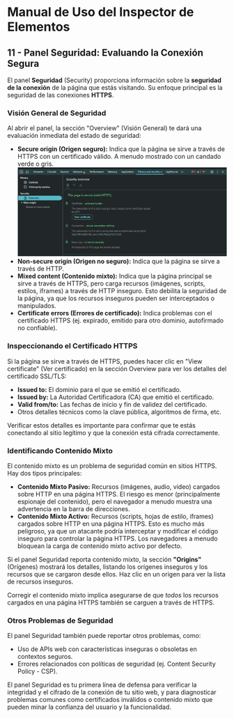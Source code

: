 # Manual de Uso del Inspector de Elementos

## 11 - Panel Seguridad: Evaluando la Conexión Segura

El panel **Seguridad** (Security) proporciona información sobre la **seguridad de la conexión** de la página que estás visitando. Su enfoque principal es la seguridad de las conexiones **HTTPS**.

### Visión General de Seguridad

Al abrir el panel, la sección "Overview" (Visión General) te dará una evaluación inmediata del estado de seguridad:

* **Secure origin (Origen seguro):** Indica que la página se sirve a través de HTTPS con un certificado válido. A menudo mostrado con un candado verde o gris.
    ![Página segura en el panel Seguridad](/img/inspector-seguridad-secure.png)
* **Non-secure origin (Origen no seguro):** Indica que la página se sirve a través de HTTP.
* **Mixed content (Contenido mixto):** Indica que la página principal se sirve a través de HTTPS, pero carga recursos (imágenes, scripts, estilos, iframes) a través de HTTP inseguro. Esto debilita la seguridad de la página, ya que los recursos inseguros pueden ser interceptados o manipulados.
* **Certificate errors (Errores de certificado):** Indica problemas con el certificado HTTPS (ej. expirado, emitido para otro dominio, autofirmado no confiable).

### Inspeccionando el Certificado HTTPS

Si la página se sirve a través de HTTPS, puedes hacer clic en "View certificate" (Ver certificado) en la sección Overview para ver los detalles del certificado SSL/TLS:

* **Issued to:** El dominio para el que se emitió el certificado.
* **Issued by:** La Autoridad Certificadora (CA) que emitió el certificado.
* **Valid from/to:** Las fechas de inicio y fin de validez del certificado.
* Otros detalles técnicos como la clave pública, algoritmos de firma, etc.

Verificar estos detalles es importante para confirmar que te estás conectando al sitio legítimo y que la conexión está cifrada correctamente.

### Identificando Contenido Mixto

El contenido mixto es un problema de seguridad común en sitios HTTPS. Hay dos tipos principales:

* **Contenido Mixto Pasivo:** Recursos (imágenes, audio, video) cargados sobre HTTP en una página HTTPS. El riesgo es menor (principalmente espionaje del contenido), pero el navegador a menudo muestra una advertencia en la barra de direcciones.
* **Contenido Mixto Activo:** Recursos (scripts, hojas de estilo, iframes) cargados sobre HTTP en una página HTTPS. Esto es mucho más peligroso, ya que un atacante podría interceptar y modificar el código inseguro para controlar la página HTTPS. Los navegadores a menudo bloquean la carga de contenido mixto activo por defecto.

Si el panel Seguridad reporta contenido mixto, la sección **"Origins"** (Orígenes) mostrará los detalles, listando los orígenes inseguros y los recursos que se cargaron desde ellos. Haz clic en un origen para ver la lista de recursos inseguros.

Corregir el contenido mixto implica asegurarse de que *todos* los recursos cargados en una página HTTPS también se carguen a través de HTTPS.

### Otros Problemas de Seguridad

El panel Seguridad también puede reportar otros problemas, como:

* Uso de APIs web con características inseguras o obsoletas en contextos seguros.
* Errores relacionados con políticas de seguridad (ej. Content Security Policy - CSP).

El panel Seguridad es tu primera línea de defensa para verificar la integridad y el cifrado de la conexión de tu sitio web, y para diagnosticar problemas comunes como certificados inválidos o contenido mixto que pueden minar la confianza del usuario y la funcionalidad.

